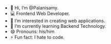 - 👋 Hi, I’m @Palanisamy.
- 💻 Frontend Web Developer.
- 👀 I’m interested in creating web applications.
- 🌱 I’m currently learning Backend Technology.
- 😄 Pronouns: his/him
- ⚡ Fun fact: I hate to code.

<!---
Palanisamy-gh/Palanisamy-gh is a ✨ special ✨ repository because its `README.md` (this file) appears on your GitHub profile.
You can click the Preview link to take a look at your changes.
--->
